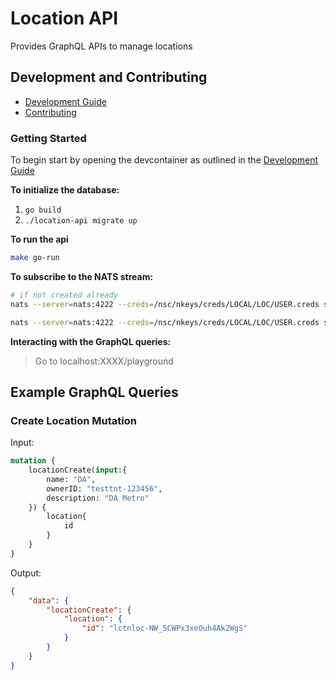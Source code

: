# Location API

Provides GraphQL APIs to manage locations

## Development and Contributing

- [Development Guide](docs/development.md)
- [Contributing](https://infratographer.com/community/contributing/)

### Getting Started

To begin start by opening the devcontainer as outlined in the [Development Guide](docs/development.md)

**To initialize the database:**
1. `go build`
1. `./location-api migrate up`

**To run the api**
```sh
make go-run
```

**To subscribe to the NATS stream:**
```sh
# if not created already
nats --server=nats:4222 --creds=/nsc/nkeys/creds/LOCAL/LOC/USER.creds stream add $NAME --subjects='com.example.>'

nats --server=nats:4222 --creds=/nsc/nkeys/creds/LOCAL/LOC/USER.creds sub --stream=$NAME
```

**Interacting with the GraphQL queries:**
> Go to localhost:XXXX/playground

## Example GraphQL Queries

### Create Location Mutation

Input:
```graphql
mutation {
    locationCreate(input:{
        name: "DA",
        ownerID: "testtnt-123456",
        description: "DA Metro"
    }) {
        location{
            id
        }
    }
}
```

Output:
```json
{
    "data": {
        "locationCreate": {
            "location": {
                "id": "lctnloc-NW_5CWPx3xeOuh4Ak2WgS"
            }
        }
    }
}
```